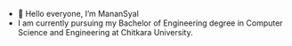 - 👋 Hello everyone, I’m MananSyal
- I am currently pursuing my Bachelor of Engineering degree in Computer Science and Engineering  at Chitkara University.
